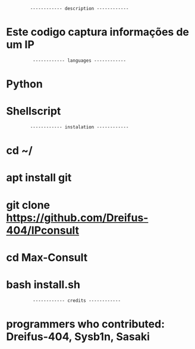              ------------ description ------------

# Este codigo captura informações de um IP

              ------------ languages ------------

# Python
# Shellscript

             ------------ instalation ------------

# cd ~/
# apt install git
# git clone https://github.com/Dreifus-404/IPconsult
# cd Max-Consult
# bash install.sh

              ------------ credits ------------

# programmers who contributed: Dreifus-404, Sysb1n, Sasaki
